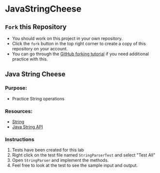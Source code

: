 # JavaStringCheese

## `Fork` this Repository
* You should work on this project in your own repository.
* Click the `fork` button in the top right corner to create a copy of this repository on your account.
* You can go through the [GitHub forking tutorial](https://help.github.com/articles/fork-a-repo/) if you need additional practice with this.


## Java String Cheese

### **Purpose:**
* Practice String operations

### **Resources:**
* [String](https://zipcoder.github.io/reveal-slides/string-and-string-builder.html#/)
* [Java String API](https://docs.oracle.com/javase/7/docs/api/java/lang/String.html)

### Instructions
1. Tests have been created for this lab
2. Right click on the test file named `StringParserTest` and select "Test All"
3. Open `StringParser` and implement the methods. 
4. Feel free to look at the test to see the sample input and output.